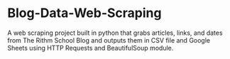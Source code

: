 # Blog-Data-Web-Scraping
A web scraping project built in python that grabs articles, links, and dates from The Rithm School Blog and outputs them in CSV file and Google Sheets using HTTP Requests and BeautifulSoup module.
